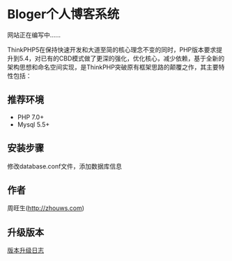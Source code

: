Bloger个人博客系统
===============



网站正在编写中......



ThinkPHP5在保持快速开发和大道至简的核心理念不变的同时，PHP版本要求提升到5.4，对已有的CBD模式做了更深的强化，优化核心，减少依赖，基于全新的架构思想和命名空间实现，是ThinkPHP突破原有框架思路的颠覆之作，其主要特性包括：

## 推荐环境

- PHP 7.0+
- Mysql 5.5+



## 安装步骤
修改database.conf文件，添加数据库信息


## 作者
周旺生(http://zhouws.com)

## 升级版本
[版本升级日志](update.md)



